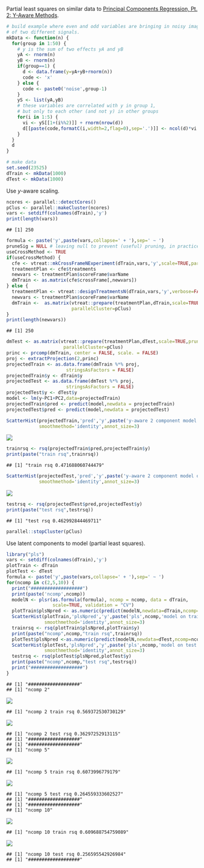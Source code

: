 Partial least squares on similar data to [Principal Components Regression, Pt. 2: Y-Aware Methods](https://github.com/WinVector/Examples/blob/master/PCR/YAwarePCA.md).

``` r
# build example where even and odd variables are bringing in noisy images
# of two different signals.
mkData <- function(n) {
  for(group in 1:50) {
    # y is the sum of two effects yA and yB
    yA <- rnorm(n)
    yB <- rnorm(n)
    if(group==1) {
      d <- data.frame(y=yA+yB+rnorm(n))
      code <- 'x'
    } else {
      code <- paste0('noise',group-1)
    }
    yS <- list(yA,yB)
    # these variables are correlated with y in group 1,
    # but only to each other (and not y) in other groups
    for(i in 1:5) {
      vi <- yS[[1+(i%%2)]] + rnorm(nrow(d))
      d[[paste(code,formatC(i,width=2,flag=0),sep='.')]] <- ncol(d)*vi
    }
  }
  d
}
```

``` r
# make data
set.seed(23525)
dTrain <- mkData(1000)
dTest <- mkData(1000)
```

Use *y*-aware scaling.

``` r
ncores <- parallel::detectCores()
pClus <- parallel::makeCluster(ncores)
vars <- setdiff(colnames(dTrain),'y')
print(length(vars))
```

    ## [1] 250

``` r
formula <- paste('y',paste(vars,collapse=' + '),sep=' ~ ')
pruneSig = NULL # leaving null to prevent (useful) pruning, in practice set to 1/length(vars) or some such.
useCrossMethod <- TRUE
if(useCrossMethod) {
  cfe <- vtreat::mkCrossFrameNExperiment(dTrain,vars,'y',scale=TRUE,parallelCluster=pClus)
  treatmentPlan <- cfe$treatments
  newvars <- treatmentPlan$scoreFrame$varName
  dmTrain <- as.matrix(cfe$crossFrame[,newvars])
} else {
  treatmentPlan <- vtreat::designTreatmentsN(dTrain,vars,'y',verbose=FALSE,parallelCluster=pClus)
  newvars <- treatmentPlan$scoreFrame$varName
  dmTrain <-  as.matrix(vtreat::prepare(treatmentPlan,dTrain,scale=TRUE,pruneSig=pruneSig)[,newvars],
                        parallelCluster=pClus)
}
print(length(newvars))
```

    ## [1] 250

``` r
dmTest <- as.matrix(vtreat::prepare(treatmentPlan,dTest,scale=TRUE,pruneSig=pruneSig)[,newvars],
                     parallelCluster=pClus)
princ <- prcomp(dmTrain, center = FALSE, scale. = FALSE)
proj <- extractProjection(2,princ)
projectedTrain <- as.data.frame(dmTrain %*% proj,
                      stringsAsFactors = FALSE)
projectedTrain$y <- dTrain$y
projectedTest <- as.data.frame(dmTest %*% proj,
                      stringsAsFactors = FALSE)
projectedTest$y <- dTest$y
model <- lm(y~PC1+PC2,data=projectedTrain)
projectedTrain$pred <- predict(model,newdata = projectedTrain)
projectedTest$pred <- predict(model,newdata = projectedTest)

ScatterHist(projectedTrain,'pred','y',paste('y-aware 2 component model on train'),
            smoothmethod='identity',annot_size=3)
```

![](PLS_files/figure-markdown_github/yaware-1.png)

``` r
trainrsq <- rsq(projectedTrain$pred,projectedTrain$y)
print(paste("train rsq",trainrsq))
```

    ## [1] "train rsq 0.471688060744479"

``` r
ScatterHist(projectedTest,'pred','y',paste('y-aware 2 component model on test'),
            smoothmethod='identity',annot_size=3)
```

![](PLS_files/figure-markdown_github/yaware-2.png)

``` r
testrsq <- rsq(projectedTest$pred,projectedTest$y)
print(paste("test rsq",testrsq))
```

    ## [1] "test rsq 0.462992844469711"

``` r
parallel::stopCluster(pClus)
```

Use latent components to model (partial least squares).

``` r
library("pls")
vars <- setdiff(colnames(dTrain),'y')
plotTrain <- dTrain
plotTest <- dTest
formula <- paste('y',paste(vars,collapse=' + '),sep=' ~ ')
for(ncomp in c(2,5,10)) {
  print("###################")
  print(paste('ncomp',ncomp))
  modelN <- plsr(as.formula(formula), ncomp = ncomp, data = dTrain, 
                 scale=TRUE, validation = "CV")
  plotTrain$plsNpred <- as.numeric(predict(modelN,newdata=dTrain,ncomp=ncomp,type='response'))
  ScatterHist(plotTrain,'plsNpred','y',paste('pls',ncomp,'model on train'),
              smoothmethod='identity',annot_size=3)
  trainrsq <- rsq(plotTrain$plsNpred,plotTrain$y)
  print(paste("ncomp",ncomp,"train rsq",trainrsq))
  plotTest$plsNpred <-as.numeric(predict(modelN,newdata=dTest,ncomp=ncomp,type='response'))
  ScatterHist(plotTest,'plsNpred','y',paste('pls',ncomp,'model on test'),
              smoothmethod='identity',annot_size=3)
  testrsq <- rsq(plotTest$plsNpred,plotTest$y)
  print(paste("ncomp",ncomp,"test rsq",testrsq))
  print("###################")
}
```

    ## [1] "###################"
    ## [1] "ncomp 2"

![](PLS_files/figure-markdown_github/plsN-1.png)

    ## [1] "ncomp 2 train rsq 0.569372530730129"

![](PLS_files/figure-markdown_github/plsN-2.png)

    ## [1] "ncomp 2 test rsq 0.36297252913115"
    ## [1] "###################"
    ## [1] "###################"
    ## [1] "ncomp 5"

![](PLS_files/figure-markdown_github/plsN-3.png)

    ## [1] "ncomp 5 train rsq 0.6073996779179"

![](PLS_files/figure-markdown_github/plsN-4.png)

    ## [1] "ncomp 5 test rsq 0.264559333602527"
    ## [1] "###################"
    ## [1] "###################"
    ## [1] "ncomp 10"

![](PLS_files/figure-markdown_github/plsN-5.png)

    ## [1] "ncomp 10 train rsq 0.609688754759089"

![](PLS_files/figure-markdown_github/plsN-6.png)

    ## [1] "ncomp 10 test rsq 0.256595542926984"
    ## [1] "###################"
